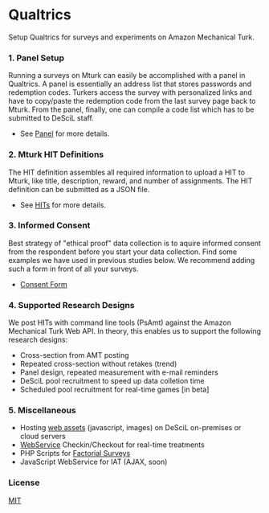 # Qualtrics

Setup Qualtrics for surveys and experiments on Amazon Mechanical Turk.

### 1. Panel Setup

Running a surveys on Mturk can easily be accomplished with a panel in Qualtrics. A panel is essentially an address list that stores passwords and redemption codes. Turkers access the survey with personalized links and have to copy/paste the redemption code from the last survey page back to Mturk. From the panel, finally, one can compile a code list which has to be submitted to DeSciL staff.

- See [Panel](Panel/Panel.md) for more details. 

### 2. Mturk HIT Definitions

The HIT definition assembles all required information to upload a HIT to Mturk, like title, description, reward, and number of assignments. The HIT definition can be submitted as a JSON file.  

- See [HITs](Hits/Hits.md) for more details.

### 3. Informed Consent

Best strategy of "ethical proof" data collection is to aquire informed consent from the respondent before you start your data collection. 
Find some examples we have used in previous studies below. We recommend adding such a form in front of all your surveys.

- [Consent Form](Consent/Consent.md)

### 4. Supported Research Designs

We post HITs with command line tools (PsAmt) against the Amazon Mechanical Turk Web API. In theory, this enables us to support the following research designs: 

- Cross-section from AMT posting
- Repeated cross-section without retakes (trend)
- Panel design, repeated measurement with e-mail reminders
- DeSciL pool recruitment to speed up data colletion time
- Scheduled pool recruitment for real-time games [in beta]

### 5. Miscellaneous

- Hosting [web assets](Misc/Hosting.md) (javascript, images) on DeSciL on-premises or cloud servers
- [WebService](Misc/WebService.md) Checkin/Checkout for real-time treatments
- PHP Scripts for [Factorial Surveys](Misc/Factorial/)
- JavaScript WebService for IAT (AJAX, soon)

### License

[MIT](LICENSE)
